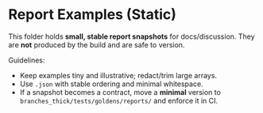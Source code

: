 # Report Examples (Static)

This folder holds **small, stable report snapshots** for docs/discussion.
They are **not** produced by the build and are safe to version.

Guidelines:
- Keep examples tiny and illustrative; redact/trim large arrays.
- Use `.json` with stable ordering and minimal whitespace.
- If a snapshot becomes a contract, move a **minimal** version to
  `branches_thick/tests/goldens/reports/` and enforce it in CI.
